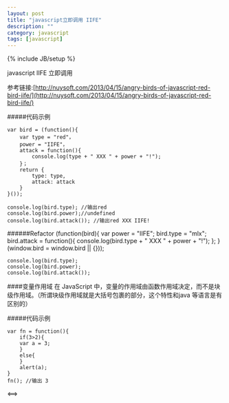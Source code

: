 ```yaml
---
layout: post
title: "javascript立即调用 IIFE"
description: ""
category: javascript
tags: [javascript]
---
```

{% include JB/setup %}

javascript IIFE 立即调用

参考链接:[http://nuysoft.com/2013/04/15/angry-birds-of-javascript-red-bird-iife/](http://nuysoft.com/2013/04/15/angry-birds-of-javascript-red-bird-iife/)

#####代码示例

    var bird = (function(){
        var type = "red"，
        power = "IIFE"，
        attack = function(){
            console.log(type + " XXX " + power + "!");
        }；
        return {
            type: type,
            attack: attack
        }
    }());
    
    console.log(bird.type); //输出red
    console.log(bird.power);//undefined
    console.log(bird.attack()); //输出red XXX IIFE!

######Refactor
    (function(bird){
        var power = "IIFE";
        bird.type = "mlx";
        bird.attack = function(){
            console.log(bird.type + " XXX " + power + "!");
        };
    }(window.bird = window.bird || {}));
    
    console.log(bird.type);
    console.log(bird.power);
    console.log(bird.attack());

####变量作用域 
    在 JavaScript 中，变量的作用域由函数作用域决定，而不是块级作用域。（所谓块级作用域就是大括号包裹的部分，这个特性和java 等语言是有区别的）

#####代码示例

    var fn = function(){
        if(3>2){
        var a = 3;
        }
        else{
        }
        alert(a);
    }
    fn(); //输出 3
  ⟺